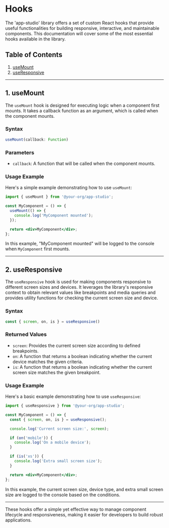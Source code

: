 # Hooks

The 'app-studio' library offers a set of custom React hooks that provide useful functionalities for building responsive, interactive, and maintainable components. This documentation will cover some of the most essential hooks available in the library.

## Table of Contents

1. [useMount](#usemount)
2. [useResponsive](#useresponsive)

---

## 1. useMount

The `useMount` hook is designed for executing logic when a component first mounts. It takes a callback function as an argument, which is called when the component mounts.

### Syntax

```jsx
useMount(callback: Function)
```

### Parameters

- `callback`: A function that will be called when the component mounts.

### Usage Example

Here's a simple example demonstrating how to use `useMount`:

```jsx
import { useMount } from '@your-org/app-studio';

const MyComponent = () => {
  useMount(() => {
    console.log('MyComponent mounted');
  });

  return <div>MyComponent</div>;
};
```

In this example, "MyComponent mounted" will be logged to the console when `MyComponent` first mounts.

---

## 2. useResponsive

The `useResponsive` hook is used for making components responsive to different screen sizes and devices. It leverages the library's responsive context to obtain relevant values like breakpoints and media queries and provides utility functions for checking the current screen size and device.

### Syntax

```jsx
const { screen, on, is } = useResponsive()
```

### Returned Values

- `screen`: Provides the current screen size according to defined breakpoints.
- `on`: A function that returns a boolean indicating whether the current device matches the given criteria.
- `is`: A function that returns a boolean indicating whether the current screen size matches the given breakpoint.

### Usage Example

Here's a basic example demonstrating how to use `useResponsive`:

```jsx
import { useResponsive } from '@your-org/app-studio';

const MyComponent = () => {
  const { screen, on, is } = useResponsive();

  console.log('Current screen size:', screen);

  if (on('mobile')) {
    console.log('On a mobile device');
  }

  if (is('xs')) {
    console.log('Extra small screen size');
  }

  return <div>MyComponent</div>;
};
```

In this example, the current screen size, device type, and extra small screen size are logged to the console based on the conditions.

---

These hooks offer a simple yet effective way to manage component lifecycle and responsiveness, making it easier for developers to build robust applications.